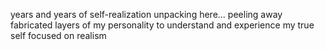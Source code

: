 years and years of self-realization unpacking here...
peeling away fabricated layers of my personality to understand and experience my true self 
focused on realism
